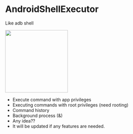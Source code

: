 ﻿# AndroidShellExecutor
Like adb shell

<img src="https://github.com/parktest0325/AndroidShellExecutor/assets/52898964/f72468bf-5a7c-421b-a070-a1a9d5ef2633" width="200px"/>

* Execute command with app privileges
* Executing commands with root privileges (need rooting)
* Command history
* Background process (&)
* Any idea??
* It will be updated if any features are needed.
